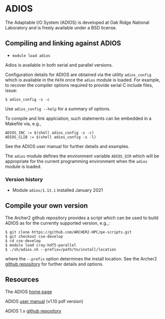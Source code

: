 # ADIOS

The Adaptable I/O System (ADIOS) is developed at Oak Ridge National
Laboratory and is freely available under a BSD license.


## Compiling and linking against ADIOS

- `module load adios`

Adios is available in both serial and parallel versions.

Configuration details for ADIOS are obtained via the utility
`adios_config` which is available in the `PATH` once the
`adios` module is loaded. For example, to recover the compiler
options required to provide serial C include files, issue:
```
$ adios_config -s -c
```
Use `adios_config --help` for a summary of options.

To compile and link applciation, such statements can be embedded in a
Makefile via, e.g., 
```
ADIOS_INC := $(shell adios_config -s -c)
ADIOS_CLIB := $(shell adios_config -s -l)
```
See the ADIOS user manual for further details and examples.

The `adios` module defines the environment variable `ADIOS_DIR`
which will be appropriate for the current programming environment
when the `adios` module is loaded.


### Version history

- Module `adios/1.13.1` installed January 2021


## Compile your own version

The Archer2 github repository provides a script which can be used to
build ADIOS as for the currently supported version, e.g.,:
```
$ git clone https://github.com/ARCHER2-HPC/pe-scripts.git
$ git checkout cse-develop
$ cd cse-develop
$ module load cray-hdf5-parallel
$ ./sh/adios.sh --prefix=/path/to/install/location
```
where the `--prefix` option determines the install location. See the Archer2
[github repository](https://github.com/ARCHER2-HPC/pe-scripts/tree/cse-develop)
for further details and options.


## Resources

The ADIOS [home page](https://csmd.ornl.gov/adios)

ADIOS [user manual](http://users.nccs.gov/~pnorbert/ADIOS-UsersManual-1.10.0.pdf) (v1.10 pdf version)

ADIOS 1.x [github repository](https://github.com/ornladios/ADIOS)

